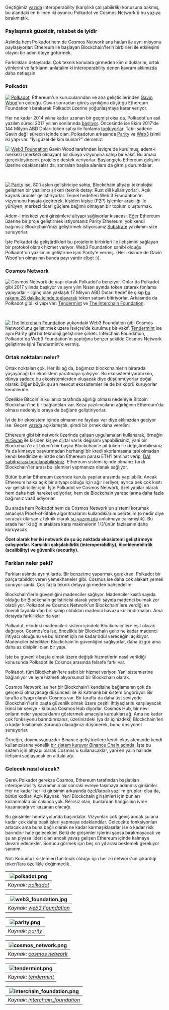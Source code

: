 Geçtiğimiz [yazıda](/genel/2019/05/07/bir-Blockchain-digeri-ile-konusur-mu.html) interoperability (karşılıklı çalışabilirlik) konusuna bakmış, bu alandaki en bilinen iki oyuncu Polkadot ve Cosmos Network'ü bu yazıya bırakmıştık. 

### Paylaşmak güzeldir, rekabet de iyidir

Aslında hem Polkadot hem de Cosmos Network ana hatları ile aynı misyonu paylaşıyorlar: Ethereum ile başlayan Blockchain'lerin birbirleri ile etkileşimi olayını bir adım öteye götürmek. 

Farklılıkları detaylarda. Çok teknik konulara girmeden kim olduklarını, ortak yönlerini ve farklarını anlatalım ki interoperability denen kavram aklımızda daha netleşsin. 

### Polkadot

<img align="left" src="/assets/polkadot_v1.png">

[Polkadot](https://polkadot.network/), Ethereum'un kurucularından ve ana gelişticilerinden [Gavin Wood](http://gavwood.com/)'un çocuğu. Gavin sonradan görüş ayrılığına düştüğü Ethereum Foundation'ı bırakarak Polkadot üzerine yoğunlaşmaya karar veriyor.

Her ne kadar 2014 yılına kadar uzanan bir geçmişi olsa da, Polkadot'un asıl yazılım süreci 2017 yılının sonlarında [başlıyor](https://medium.com/polkadot-network/polkadot-2018-recap-677dab3e995b). Öncesinde ise Ekim 2017'de 144 Milyon ABD Doları token satışı ile fonlama [topluyorlar](https://cointelegraph.com/news/new-startup-from-ethereum-co-founder-gavin-wood-plans-60-million-ico-wsj). Tabii sadece Gavin değil sürecin içinde olan. Polkadotun arkasında [Parity](https://www.parity.io/) ve [Web3](https://web3.foundation/) isimli iki yapı var. "İyi güzel de kim bunlar?" derseniz:

<img align="left" src="/assets/web3_foundation_v3.jpg"> [Web3 Foundation](https://web3.foundation/) Gavin Wood tarafından İsviçre'de kurulmuş, adem-i merkezi (merkezi olmayan) bir dünya vizyonuna sahip bir vakıf. Bu amacı gerçekleştirecek projelere destek veriyorlar. Başlangıçta Ethereum gelişimi üzerine odaklansalar da, sonraları başka alanlara da girmiş durumdalar. 

&nbsp;


<img align="left" src="/assets/parity_v1.png"> [Parity](https://www.parity.io/) ise, 80'i aşkın geliştiriciye sahip, Blockchain altyapı teknolojisi geliştiren bir yazılımcı şirketi (teknik detay: Rust dili kullanıyorlar). Açık kaynak ürünler geliştiriyorlar. Temel hedefleri Web 3 Foundation'ın vizyonunu hayata geçirerek, kişiden kişiye (P2P) işlemler aracılığı ile yürüyen, merkezi ticari güçlere bağımlı olmayan bir toplum oluşturmak. 

Adem-i merkezi yeni girişimlere altyapı sağlıyorlar kısacası. Eğer Ethereum üzerine bir proje geliştirmek istiyorsanız Parity Ethereum, yok kendi bağımsız Blockchain'inizi geliştirmek istiyorsanız [Substrate](https://www.parity.io/substrate) yazılımını size sunuyorlar. 

İşte Polkadot da geliştirdikleri bu projelerin birbirleri ile iletişimini sağlayan bir protokol olarak hizmet veriyor. Web3 Foundation sahibi olduğu Polkadot'un yazılımını geliştirme işini Parity'e vermiş. (Her ikisinde de Gavin Wood'un olmasının bunda payı vardır elbet :)).  

### Cosmos Network

<img align="left" src="/assets/cosmos_network_v2.png"> Cosmos Network de yapı olarak Polkadot'a benziyor. Onlar da Polkadot gibi 2017 yılında başlıyor ve aynı yılın Nısan ayında token satarak fonlama yapıyorlar - ilginç olan yaklaşık 17 Milyon ABD Doları hedef ile çıkıp [bu rakamı 28 dakika içinde toplayarak](https://icoholder.com/en/cosmos) token satışını bitiriyorlar.   Arkasında da Polkadot gibi iki yapı var: [Tendermint](https://tendermint.com/about) ve [The Interchain Foundation](https://interchain.io/). 

&nbsp;

<img align="left" src="/assets/interchain_tendermint.png"> 

[The Interchain Foundation](https://interchain.io/) yukarıdaki Web3 Foundation gibi Cosmos Network'unu geliştirmek üzere İsviçre'de kurulmuş bir vakıf. [Tendermint](https://tendermint.com/about) ise aynı Parity gibi bir teknoloji geliştirme şirketi. Interchain Foundation, Polkadot'da Web3 Foundation'ın yaptığına benzer şekilde Cosmos Network geliştirme işini Tendermint'e vermiş. 

### Ortak noktaları neler?

Ortak noktaları çok. Her iki ağ da, bağımsız blockchainlerin birarada yaşayacağı bir ekosistem yaratmaya çalışıyor. Bu ekosistemi yaratırken, dünya sadece bu ekosistemlerden oluşacak diye düşünmüyorlar doğal olarak. Diğer büyük şu an mevcut ekosistemler ile de bir köprü kuruyorlar kendilerine. 

Özellikle Bitcoin'in kullanıcı tarafında ağırlığı olması nedeniyle Bitcoin Blockchain'ine bir bağlantıları var. Keza yazılımcıların ağırlığının Ethereum'da olması nedeniyle oraya da bağlantı geliştiriyorlar. 

İyi de bir ekosistem içinde olmanın ne faydası var diye aklınızdan geçiyor ise: Geçen [yazıda](/genel/2019/05/07/bir-Blockchain-digeri-ile-konusur-mu.html) açıklamıştık, şimdi bir örnek daha verelim:

Ethereum gibi bir network üzerinde çalışan uygulamaları kullanarak, örneğin [AirSwap](https://www.airswap.io/) ile kişiden kişiye dijital varlık değişimi yapabilirsiniz, yani bir Blockchain'e ait token'ı bir başka Blockchain'e ait token ile değiştirebilirsiniz. Ya da kimseye başvurmadan herhangi bir kredi skorlamasına tabi olmadan kendi kendinize elinizde olan Ethereum parası ETH'i teminat verip,  [DAI sabitparası borçlanabilirsiniz](/genel/2019/02/15/MakerDAO-kredi-kullaniminda-cigir-acar-mi.html). Ethereum sistemi içinde olmanız farklı Blockchain'ler arası bu işlemleri yapmanıza olanak sağlıyor. 

Bütün bunlar Ethereum üzerinde kurulu yapılar arasında yapılabilir. Ancak Ethereum halka açık bir altyapı olduğu için ağır ilerliyor, ayrıca pek çok kısıtı var geliştiriciler için. İşte Polkadot ve Cosmos Network, özel yapılar olarak hem daha hızlı hareket ediyorlar, hem de Blockchain yaratıcılarına daha fazla bağımsız vaad ediyorlar. 

Bu arada hem Polkadot hem de Cosmos Network'un sistemi korumak amacıyla Proof-of-Stake algoritmalarını kullandıklarını belirtelim (o nedir diye soracak olursanız teknik olarak [şu yazımızda](/genel/2018/11/01/Proof-of-Workun-rakipleri-kimler.html) anlatmaya çalışmıştık). Bu arada her iki ağ'ın ataklara karşı makinelerin 1/3'ünün fazlasının daha koruyacak 

**Özet olarak her iki network de şu üç noktada ekosistemi geliştirmeye çalışıyorlar. Karşılıklı çalışılabilirlik (interoperability), ölçeklenebilirlik (scalibility) ve güvenlik (security).**

### Farkları neler peki?
Farkları aslında ayrıntılarda. Bir benzetme yaparmak gerekirse: Polkadot bir parça tabildot veren yemekhaneler gibi. Cosmos ise daha çok alakart yemek sunuyor sanki. Çok fazla teknik detaya girmeden bahsedelim: 

Blockchain'lerin güvenliğini madenciler sağlıyor. Madenciler kısıtlı sayıda olduğu bir Blockchain geliştiricisi olarak yeterli sayıda madenci bulmak zor olabiliyor. Polkadot ve Cosmos Network'un Blockchain'lere verdiği en önemli faydalardan biri sahip oldukları madenci havuzu kullandırmaları. Ama detayda farklılıkları da var: 

Polkadot, elindeki madencileri sistem içindeki Blockchain'lere eşit olarak dağıtıyor. Cosmos'da ise, öncelikle bir Blockchain gelip ne kadar madenci ihtiyacı olduğunu ve bu hizmet için ne kadar ödül vereceğini açıklıyor. Madenciler istedikleri Blockchain'in güvenliğini sağlıyorlar, daha özgür ama daha az disiplini olan bir yapı. 

İşte bu güvenlik başta olmak üzere değişik hizmetlerin nasıl verildiği konusunda Polkadot ile Cosmos arasında felsefe farkı var. 

Polkadot, tüm Blockchain'lere sabit bir hizmet veriyor. Yani sistemlerine bağlanıyor ve aynı hizmeti alıyorsunuz bir Blockchain olarak. 

Cosmos Network ise her bir Blockchain'i kendisine bağlamanın çok da gerçekci olmayacağı düşüncesi ile iki katmanlı bir sistem öngörüyor. Bir tarafta altyapı olarak Cosmos var. Bir tarafta da daha üst seviyede Blockchain'lerin başta güvenlik olmak üzere çeşitli ihtiyaçlarını karşılayacak ikinci bir seviye - ki buna Cosmos Hub diyorlar. Cosmos Hub, bir nevi onların neler yapacaklarını göstermek amacıyla kurdukları ağ. Ama ne kadar çok fonksiyonu barındırırsanız, üzerinizdeki (ya da içinizdeki) Blockchain'leri o kadar kısıtlamak zorunda olacağınızı düşünerek, bunu opsiyonel sunuyorlar. 

Örneğin, duymuşsunuzdur Binance geliştiricilere kendi ekosisteminde kendi kullanıcılarına yönelik [bir sistem kuruyor Binance Chain adında](https://cointelegraph.com/news/binance-chain-launches-firm-expects-to-execute-mainnet-swap-on-april-23). İşte bu sistem için altyapı olarak Cosmos'u kullanacaklar, yani en yalın halinde iletişimi sağlayacak en alttaki ağı. 

### Gelecek nasıl olacak?

Gerek Polkadot gerekse Cosmos, Ethereum tarafından başlatılan interoperability kavramının bir sonraki evreye taşımaya adanmış girişimler. Her ne kadar her iki girişimin arkasında özel/kapalı yazılım grupları olsa da, bütün kodları Açık Kaynak. Yeni Blockchain girişimleri için bunları kullanmakta bir sakınca yok. Belirsiz olan, bunlardan hangisinin ivme kazanacağı ve kazanan olacağı. 

Bu girişimler henüz yolunda başındalar. Vizyonları çok geniş ancak şu ana kadar çok daha basit işleri yapmaya odaklandılar. Gelecekte fonksiyonları artacak ama buna bağlı olarak ne kadar karmaşıklaşırlar ise o kadar risk barındırır hale gelecekler. Belki de girişimler işlerini şansa bırakmayacak ve şu an piyasa lideri olan ancak yavaş gelişen Ethereum içinde kalmaya devam edecekler. Sonucu görmek için beş on yıl arası beklemek gerekiyor sanırım. 

Not: Konumuz sistemleri tanıtmak olduğu için her iki network'un çıkardığı token'lara özellikle değinmedik. 



| ![polkadot.png](/assets/polkadot.png) | 
|:--:| 
| *Kaynak: [polkadot](https://polkadot.network/)* |

| ![web3_foundation.jpg](/assets/web3_foundation.jpg) | 
|:--:| 
| *Kaynak: [web3 Foundation](https://web3.foundation/)* |


| ![parity.png](/assets/parity.png) | 
|:--:| 
| *Kaynak: [parity](https://www.parity.io/)* |


| ![cosmos_network.png](/assets/cosmos_network.png) | 
|:--:| 
| *Kaynak: [cosmos network](https://cosmos.network/)* |


| ![tendermint.png](/assets/tendermint.png) | 
|:--:| 
| *Kaynak: [tendermint](https://tendermint.com/)* |

| ![interchain_foundation.png](/assets/interchain_foundation.png) | 
|:--:| 
| *Kaynak: [interchain_foundation](https://interchain.io/)* |
